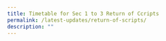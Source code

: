 ```yaml
---
title: Timetable for Sec 1 to 3 Return of Ccripts
permalink: /latest-updates/return-of-scripts/
description: ""
---
```

